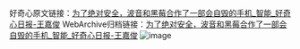 好奇心原文链接：[为了绝对安全，波音和黑莓合作了一部会自毁的手机_智能_好奇心日报-王嘉俊](https://www.qdaily.com/articles/4634.html)
WebArchive归档链接：[为了绝对安全，波音和黑莓合作了一部会自毁的手机_智能_好奇心日报-王嘉俊](http://web.archive.org/web/20190623161827/https://www.qdaily.com/articles/4634.html)
![image](http://ww3.sinaimg.cn/large/007d5XDply1g3w53uv1wvj30u02j0qsd)